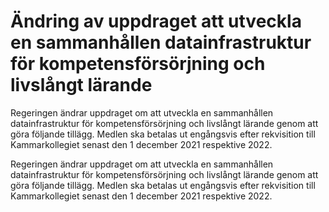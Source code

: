 # Ändring av uppdraget att utveckla en sammanhållen datainfrastruktur för kompetensförsörjning och livslångt lärande

Regeringen ändrar uppdraget om att utveckla en sammanhållen datainfrastruktur för kompetensförsörjning och livslångt lärande genom att göra följande tillägg. Medlen ska betalas ut engångsvis efter rekvisition till Kammarkollegiet senast den 1 december 2021 respektive 2022.

Regeringen ändrar uppdraget om att utveckla en sammanhållen datainfrastruktur för kompetensförsörjning och livslångt lärande genom att göra följande tillägg. Medlen ska betalas ut engångsvis efter rekvisition till Kammarkollegiet senast den 1 december 2021 respektive 2022.
